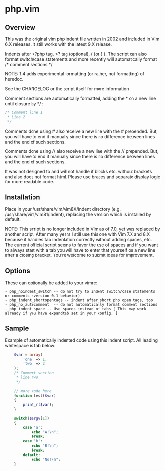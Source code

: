 # php.vim

## Overview
This was the original vim php indent file written in 2002 and included in Vim 6.X releases.  It still works with the latest 9.X release.

Indents after <?php tag, <? tag (optional), ( )or { }.  The script can also format switch/case statements and more recently will automatically format /* comment sections */


NOTE: 1.4 adds experimental formatting (or rather, not formatting) of heredoc.

See the CHANGELOG or the script itself for more information

Comment sections are automatically formatted, adding the * on a new line until closure by */ :

```php
/* Comment line 1
 * Line 2
 */
```

Comments done using # also receive a new line with the # prepended.  But, you will have to end it manually since there is no difference between lines and the end of such sections.

Comments done using // also receive a new line with the // prepended.  But, you will have to end it manually since there is no difference between lines and the end of such sections.

It was not designed to and will not handle if blocks etc. without brackets and also does not format html.  Please use braces and separate display logic for more readable code.

## Installation
Place in your /usr/share/vim/vim8X/indent directory (e.g. /usr/share/vim/vim81/indent), replacing the version which is installed by default.

NOTE: This script is no longer included in Vim as of 7.0, yet was replaced by another script.  After many years I still use this one with Vim 7.X and 8.X because it handles tab indentation correctly without adding spaces, etc.  The current official script seems to favor the use of spaces and if you want to always start with a tab you will have to enter that yourself on a new line after a closing bracket.  You're welcome to submit ideas for improvement.

## Options
  These can optionally be added to your vimrc:

    - php_noindent_switch -- do not try to indent switch/case statements or comments (version 0.1 behavior)
    - php_indent_shortopentags -- indent after short php open tags, too
    - php_no_autocomment  -- do not automatically format comment sections
    - php_indent_space -- Use spaces instead of tabs [ This may work already if you have expandtab set in your config. ]

## Sample

Example of automatically indented code using this indent script.  All leading whitespace is tab below:
```php
	$var = array(
		'one' => 1,
		'two' => 2
	);
	/* Comment section
	 * line two
	 */

	// more code here
	function test($var)
	{
		print_r($var);
	}

	switch($argv[1])
	{
		case 'a':
			echo "A!\n";
			break;
		case 'b':
			echo "B!\n";
			break;
		default:
			echo "No!\n";
	}
```


